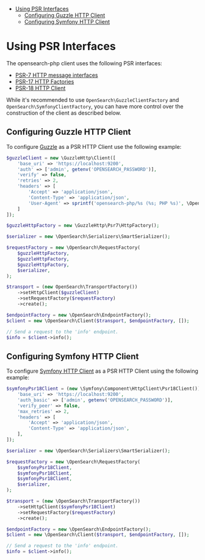 - [Using PSR Interfaces](#using-psr-interfaces)
  - [Configuring Guzzle HTTP Client](#configuring-guzzle-http-client)
  - [Configuring Symfony HTTP Client](#configuring-symfony-http-client)

# Using PSR Interfaces

The opensearch-php client uses the following PSR interfaces: 

- [PSR-7 HTTP message interfaces](https://www.php-fig.org/psr/psr-7/)
- [PSR-17 HTTP Factories](https://www.php-fig.org/psr/psr-17/)
- [PSR-18 HTTP Client](https://www.php-fig.org/psr/psr-18/)

While it's recommended to use `OpenSearch\GuzzleClientFactory` and `OpenSearch\SymfonyClientFactory`, you can have more control over the construction of the client as described below.

## Configuring Guzzle HTTP Client

To configure [Guzzle](https://docs.guzzlephp.org/en/stable/) as a PSR HTTP Client use the following example:

```php
$guzzleClient = new \GuzzleHttp\Client([
    'base_uri' => 'https://localhost:9200',
    'auth' => ['admin', getenv('OPENSEARCH_PASSWORD')],
    'verify' => false,
    'retries' => 2,
    'headers' => [
        'Accept' => 'application/json',
        'Content-Type' => 'application/json',
        'User-Agent' => sprintf('opensearch-php/%s (%s; PHP %s)', \OpenSearch\Client::VERSION, PHP_OS, PHP_VERSION),
    ]
]);

$guzzleHttpFactory = new \GuzzleHttp\Psr7\HttpFactory();

$serializer = new \OpenSearch\Serializers\SmartSerializer();

$requestFactory = new \OpenSearch\RequestFactory(
    $guzzleHttpFactory,
    $guzzleHttpFactory,
    $guzzleHttpFactory,
    $serializer,
);

$transport = (new OpenSearch\TransportFactory())
    ->setHttpClient($guzzleClient)
    ->setRequestFactory($requestFactory)
    ->create();

$endpointFactory = new \OpenSearch\EndpointFactory();
$client = new \OpenSearch\Client($transport, $endpointFactory, []);

// Send a request to the 'info' endpoint.
$info = $client->info();
```

## Configuring Symfony HTTP Client

To configure [Symfony HTTP Client](https://symfony.com/doc/current/http_client.html) as a PSR HTTP Client using the following example:

```php
$symfonyPsr18Client = (new \Symfony\Component\HttpClient\Psr18Client())->withOptions([
    'base_uri' => 'https://localhost:9200',
    'auth_basic' => ['admin', getenv('OPENSEARCH_PASSWORD')],
    'verify_peer' => false,
    'max_retries' => 2,
    'headers' => [
        'Accept' => 'application/json',
        'Content-Type' => 'application/json',
    ],
]);

$serializer = new \OpenSearch\Serializers\SmartSerializer();

$requestFactory = new \OpenSearch\RequestFactory(
    $symfonyPsr18Client,
    $symfonyPsr18Client,
    $symfonyPsr18Client,
    $serializer,
);

$transport = (new \OpenSearch\TransportFactory())
    ->setHttpClient($symfonyPsr18Client)
    ->setRequestFactory($requestFactory)
    ->create();

$endpointFactory = new \OpenSearch\EndpointFactory();
$client = new \OpenSearch\Client($transport, $endpointFactory, []);

// Send a request to the 'info' endpoint.
$info = $client->info();

```

